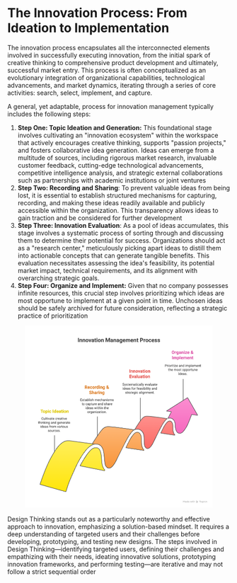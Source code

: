 # The Innovation Process: From Ideation to Implementation

The innovation process encapsulates all the interconnected elements involved in successfully executing innovation, from the initial spark of creative thinking to comprehensive product development and ultimately, successful market entry. This process is often conceptualized as an evolutionary integration of organizational capabilities, technological advancements, and market dynamics, iterating through a series of core activities: search, select, implement, and capture. &#x20;

A general, yet adaptable, process for innovation management typically includes the following steps:

1. **Step One: Topic Ideation and Generation:** This foundational stage involves cultivating an "innovation ecosystem" within the workspace that actively encourages creative thinking, supports "passion projects," and fosters collaborative idea generation. Ideas can emerge from a multitude of sources, including rigorous market research, invaluable customer feedback, cutting-edge technological advancements, competitive intelligence analysis, and strategic external collaborations such as partnerships with academic institutions or joint ventures
2. **Step Two: Recording and Sharing**: To prevent valuable ideas from being lost, it is essential to establish structured mechanisms for capturing, recording, and making these ideas readily available and publicly accessible within the organization. This transparency allows ideas to gain traction and be considered for further development
3. **Step Three: Innovation Evaluation**: As a pool of ideas accumulates, this stage involves a systematic process of sorting through and discussing them to determine their potential for success. Organizations should act as a "research center," meticulously picking apart ideas to distill them into actionable concepts that can generate tangible benefits. This evaluation necessitates assessing the idea's feasibility, its potential market impact, technical requirements, and its alignment with overarching strategic goals.
4. **Step Four: Organize and Implement:** Given that no company possesses infinite resources, this crucial step involves prioritizing which ideas are most opportune to implement at a given point in time. Unchosen ideas should be safely archived for future consideration, reflecting a strategic practice of prioritization

<figure><img src="../../.gitbook/assets/Module 1_ Fundamentals of Innovation and Technology Management - visual selection (2).png" alt=""><figcaption></figcaption></figure>

Design Thinking stands out as a particularly noteworthy and effective approach to innovation, emphasizing a solution-based mindset. It requires a deep understanding of targeted users and their challenges before developing, prototyping, and testing new designs. The steps involved in Design Thinking—identifying targeted users, defining their challenges and empathizing with their needs, ideating innovative solutions, prototyping innovation frameworks, and performing testing—are iterative and may not follow a strict sequential order
